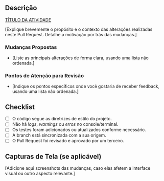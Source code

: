## Descrição

[TÍTULO DA ATIVIDADE](URL_DA_ATIVIDADE)

[Explique brevemente o propósito e o contexto das alterações realizadas neste Pull Request. Detalhe a motivação por trás das mudanças.]

### Mudanças Propostas

- [Liste as principais alterações de forma clara, usando uma lista não ordenada.]

### Pontos de Atenção para Revisão

- [Indique os pontos específicos onde você gostaria de receber feedback, usando uma lista não ordenada.]

## Checklist

- [ ] O código segue as diretrizes de estilo do projeto.
- [ ] Não há _logs_, _warnings_ ou _erros_ no console/terminal.
- [ ] Os testes foram adicionados ou atualizados conforme necessário.
- [ ] A branch está sincronizada com a sua origem.
- [ ] O Pull Request foi revisado e aprovado por um terceiro.

## Capturas de Tela (se aplicável)

[Adicione aqui screenshots das mudanças, caso elas afetem a interface visual ou outro aspecto relevante.]
